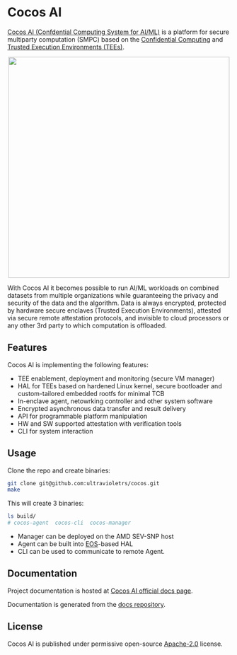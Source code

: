 # Cocos AI
[Cocos AI (Confdential Computing System for AI/ML)][cocos] is a platform for secure multiparty computation (SMPC)
based on the [Confidential Computing][cc] and [Trusted Execution Environments (TEEs)][tee].

<p align="center">
  <img src="https://cocos.ai/images/Collaborative%20AI.drawio.svg" width="500" height="500">
</p>

With Cocos AI it becomes possible to run AI/ML workloads on combined datasets from multiple organizations
while guaranteeing the privacy and security of the data and the algorithm.
Data is always encrypted, protected by hardware secure enclaves (Trusted Execution Environments),
attested via secure remote attestation protocols, and invisible to cloud processors or any other
3rd party to which computation is offloaded.

## Features

Cocos AI is implementing the following features:

- TEE enablement, deployment and monitoring (secure VM manager)
- HAL for TEEs based on hardened Linux kernel, secure bootloader and custom-tailored embedded rootfs for minimal TCB
- In-enclave agent, netowrking controller and other system software
- Encrypted asynchronous data transfer and result delivery
- API for programmable platform manipulation
- HW and SW supported attestation with verification tools
- CLI for system interaction

## Usage

Clone the repo and create binaries:

```bash
git clone git@github.com:ultravioletrs/cocos.git
make
```

This will create 3 binaries:
```bash
ls build/
# cocos-agent  cocos-cli  cocos-manager
```

- Manager can be deployed on the AMD SEV-SNP host
- Agent can be built into [EOS][eos]-based HAL
- CLI can be used to communicate to remote Agent.

## Documentation

Project documentation is hosted at [Cocos AI official docs page][docs].

Documentation is generated from the [docs repository](https://github.com/ultravioletrs/docs).

## License
Cocos AI is published under permissive open-source [Apache-2.0](LICENSE) license.

[cc]: https://confidentialcomputing.io/white-papers-reports/
[cocos]: https://cocos.ai/
[rel]: https://github.com/ultravioletrs/cocos/releases
[tee]: https://en.wikipedia.org/wiki/Trusted_execution_environment
[docs]: https://docs.cocos.ultraviolet.rs
[cli]: https://docs.cocos.ultraviolet.rs/cli
[eos]: https://github.com/ultravioletrs/eos
